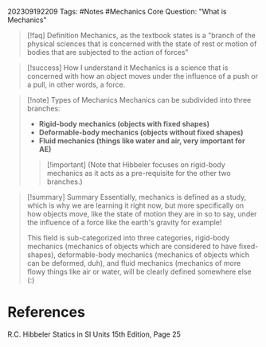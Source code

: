 202309192209
Tags: #Notes #Mechanics 
Core Question: "What is Mechanics"


>[!faq] Definition
>Mechanics, as the textbook states is a "branch of the physical sciences that is concerned with the state of rest or motion of bodies that are subjected to the action of forces"

>[!success] How I understand it
>Mechanics is a science that is concerned with how an object moves under the influence of a push or a pull, in other words, a force.

>[!note] Types of Mechanics
>Mechanics can be subdivided into three branches: 
>- **Rigid-body mechanics (objects with fixed shapes)** 
>- **Deformable-body mechanics (objects without fixed shapes)**
>- **Fluid mechanics (things like water and air, very important for AE)**
>
>>[!important] (Note that Hibbeler focuses on rigid-body mechanics as it acts as a pre-requisite for the other two branches.)

>[!summary] Summary
>Essentially, mechanics is defined as a study, which is why we are learning it right now, but more specifically on how objects move, like the state of motion they are in so to say, under the influence of a force like the earth's gravity for example! 
>
> This field is sub-categorized into three categories, rigid-body mechanics (mechanics of objects which are considered to have fixed-shapes), deformable-body mechanics (mechanics of objects which can be deformed, duh), and fluid mechanics (mechanics of more flowy things like air or water, will be clearly defined somewhere else (:)

# References
R.C. Hibbeler Statics in SI Units 15th Edition, Page 25







